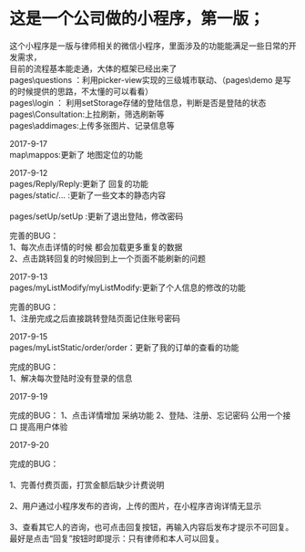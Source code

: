 # 这是一个公司做的小程序，第一版；
这个小程序是一版与律师相关的微信小程序，里面涉及的功能能满足一些日常的开发需求，<br />
目前的流程基本能走通，大体的框架已经出来了<br />
pages\questions ：利用picker-view实现的三级城市联动、（pages\demo 是写的时候提供的思路，不太懂的可以看看）<br />
pages\login ： 利用setStorage存储的登陆信息，判断是否是登陆的状态<br />
pages\Consultation:上拉刷新，筛选刷新等<br />
pages\addimages:上传多张图片、记录信息等<br />

2017-9-17 <br />
map\mappos:更新了 地图定位的功能<br />

2017-9-12<br />
pages/Reply/Reply:更新了 回复的功能<br />
pages/static/... :更新了一些文本的静态内容<br /><br />
pages/setUp/setUp :更新了退出登陆，修改密码<br />

完善的BUG：<br />
    1、每次点击详情的时候 都会加载更多重复的数据<br />
    2、点击跳转回复的时候回到上一个页面不能刷新的问题<br />

2017-9-13<br />
pages/myListModify/myListModify:更新了个人信息的修改的功能<br />

完善的BUG：<br />
    1、注册完成之后直接跳转登陆页面记住账号密码

2017-9-15<br />
pages/myListStatic/order/order：更新了我的订单的查看的功能<br />

完成的BUG：<br />
    1、解决每次登陆时没有登录的信息

2017-9-19<br />

完成的BUG：
    1、点击详情增加 采纳功能
    2、登陆、注册、忘记密码 公用一个接口 提高用户体验
 
2017-9-20<br />  

完成的BUG：<br />  
    1、完善付费页面，打赏金额后缺少计费说明<br />  
    2、用户通过小程序发布的咨询，上传的图片，在小程序咨询详情无显示<br />  
    3、查看其它人的咨询，也可点击回复按钮，再输入内容后发布才提示不可回复。最好是点击“回复”按钮时即提示：只有律师和本人可以回复。<br />  


